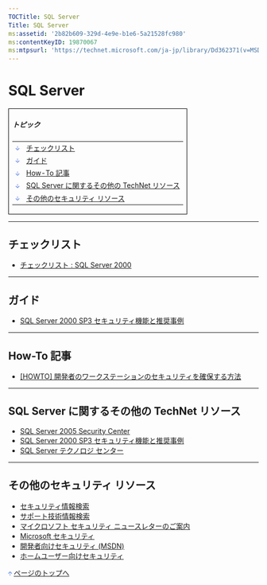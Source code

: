 ```yaml
---
TOCTitle: SQL Server
Title: SQL Server
ms:assetid: '2b82b609-329d-4e9e-b1e6-5a21528fc980'
ms:contentKeyID: 19870067
ms:mtpsurl: 'https://technet.microsoft.com/ja-jp/library/Dd362371(v=MSDN.10)'
---
```


SQL Server
==========

<p></p>
<table border="0" cellpadding="0" cellspacing="0">
<tbody>
<tr>
<td style="border:1px solid black;" colspan="5">
  
##### トピック
  
|                                                                                                                                                                                |                                                      |  
|--------------------------------------------------------------------------------------------------------------------------------------------------------------------------------|------------------------------------------------------|  
| [<img src="images/dd362371.arrow_px_down(ja-jp,TechNet.10).gif" alt="チェックリスト" width="7" height="9" />](#eaa)                               | [チェックリスト](#eaa)                               |  
| [<img src="images/dd362371.arrow_px_down(ja-jp,TechNet.10).gif" alt="ガイド" width="7" height="9" />](#ecb)                                       | [ガイド](#ecb)                                       |  
| [<img src="images/dd362371.arrow_px_down(ja-jp,TechNet.10).gif" alt="How-To 記事" width="7" height="9" />](#ehb)                                  | [How-To 記事](#ehb)                                  |  
| [<img src="images/dd362371.arrow_px_down(ja-jp,TechNet.10).gif" alt="SQL Server に関するその他の TechNet リソース" width="7" height="9" />](#emb) | [SQL Server に関するその他の TechNet リソース](#emb) |  
| [<img src="images/dd362371.arrow_px_down(ja-jp,TechNet.10).gif" alt="その他のセキュリティ リソース" width="7" height="9" />](#exb)                | [その他のセキュリティ リソース](#exb)                |

</td>
</tr>
</tbody>
</table>

<p></p>

 

------------------------------------------------------------------------

チェックリスト
--------------

-   [チェックリスト : SQL Server 2000](https://www.microsoft.com/japan/technet/prodtechnol/sql/2000/maintain/sp3sec04.mspx)

------------------------------------------------------------------------

ガイド
------

-   [SQL Server 2000 SP3 セキュリティ機能と推奨事例](https://www.microsoft.com/japan/technet/prodtechnol/sql/2000/maintain/sp3sec00.mspx)

------------------------------------------------------------------------

How-To 記事
-----------

-   [\[HOWTO\] 開発者のワークステーションのセキュリティを確保する方法](https://www.microsoft.com/japan/msdn/security/guidance/secmod110.mspx)

------------------------------------------------------------------------

SQL Server に関するその他の TechNet リソース
--------------------------------------------

-   [SQL Server 2005 Security Center](https://technet.microsoft.com/ja-jp/sqlserver/bb331769.aspx)
-   [SQL Server 2000 SP3 セキュリティ機能と推奨事例](https://www.microsoft.com/japan/technet/prodtechnol/sql/2000/maintain/sp3sec00.mspx)
-   [SQL Server テクノロジ センター](https://www.microsoft.com/japan/technet/prodtechnol/sql/default.mspx)

------------------------------------------------------------------------

その他のセキュリティ リソース
-----------------------------

-   [セキュリティ情報検索](https://www.microsoft.com/japan/technet/security/current.aspx)
-   [サポート技術情報検索](https://support.microsoft.com/search/)
-   [マイクロソフト セキュリティ ニュースレターのご案内](https://www.microsoft.com/japan/technet/security/secnews/default.mspx)
-   [Microsoft セキュリティ](https://www.microsoft.com/japan/security/)
-   [開発者向けセキュリティ (MSDN)](https://www.microsoft.com/japan/msdn/security/)
-   [ホームユーザー向けセキュリティ](https://www.microsoft.com/japan/athome/security/default.mspx)

[<img src="images/dd362371.arrow_px_up(ja-jp,TechNet.10).gif" alt="ページのトップへ" width="7" height="9" />](#top) [ページのトップへ](#top)
